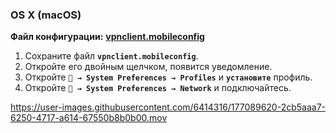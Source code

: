 ### OS X (macOS)

**Файл конфигурации:**
 [**vpnclient.mobileconfig**](https://s.fuckrkn1.xyz/client-conf/0.0.2/vpnclient.mobileconfig)

1. Сохраните файл **``vpnclient.mobileconfig``**.
2. Откройте его двойным щелчком, появится уведомление.
3. Откройте **`` → System Preferences → Profiles``** и **``установите``** профиль.
4. Откройте **`` → System Preferences → Network``** и подключайтесь.


https://user-images.githubusercontent.com/6414316/177089620-2cb5aaa7-6250-4717-a614-67550b8b0b00.mov
